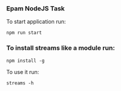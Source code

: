 ### Epam NodeJS Task
To start application run:
```
npm run start
```

### To install streams like a module run:
```
npm install -g
```
To use it run:
```
streams -h
```